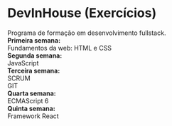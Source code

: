 # DevInHouse (Exercícios)
Programa de formação em desenvolvimento fullstack.<br>
<b>Primeira semana: </b><br>
Fundamentos da web: HTML e CSS <br>
<b>Segunda semana: </b><br>
JavaScript <br>
<b>Terceira semana: </b><br>
SCRUM <br>
GIT <br>
<b>Quarta semana: </b><br>
ECMAScript 6 <br>
<b>Quinta semana: </b><br>
Framework React <br>

